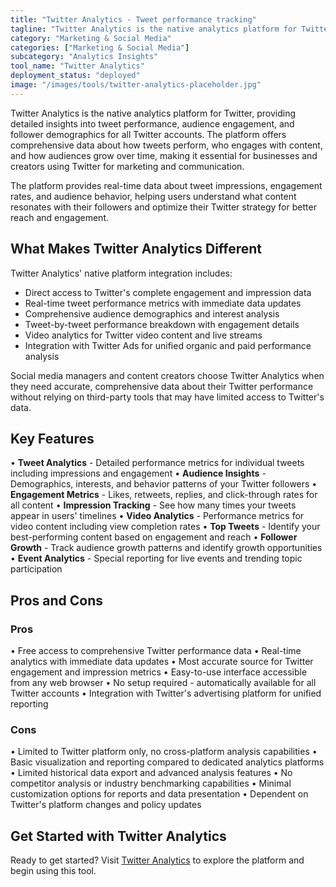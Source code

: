 ```yaml
---
title: "Twitter Analytics - Tweet performance tracking"
tagline: "Twitter Analytics is the native analytics platform for Twitter, providing detailed insights into tweet performance, audience engagement, and follower demographics..."
category: "Marketing & Social Media"
categories: ["Marketing & Social Media"]
subcategory: "Analytics Insights"
tool_name: "Twitter Analytics"
deployment_status: "deployed"
image: "/images/tools/twitter-analytics-placeholder.jpg"
---
```


Twitter Analytics is the native analytics platform for Twitter, providing detailed insights into tweet performance, audience engagement, and follower demographics for all Twitter accounts. The platform offers comprehensive data about how tweets perform, who engages with content, and how audiences grow over time, making it essential for businesses and creators using Twitter for marketing and communication.

The platform provides real-time data about tweet impressions, engagement rates, and audience behavior, helping users understand what content resonates with their followers and optimize their Twitter strategy for better reach and engagement.

## What Makes Twitter Analytics Different

Twitter Analytics' native platform integration includes:
- Direct access to Twitter's complete engagement and impression data
- Real-time tweet performance metrics with immediate data updates
- Comprehensive audience demographics and interest analysis
- Tweet-by-tweet performance breakdown with engagement details
- Video analytics for Twitter video content and live streams
- Integration with Twitter Ads for unified organic and paid performance analysis

Social media managers and content creators choose Twitter Analytics when they need accurate, comprehensive data about their Twitter performance without relying on third-party tools that may have limited access to Twitter's data.

## Key Features

• **Tweet Analytics** - Detailed performance metrics for individual tweets including impressions and engagement
• **Audience Insights** - Demographics, interests, and behavior patterns of your Twitter followers
• **Engagement Metrics** - Likes, retweets, replies, and click-through rates for all content
• **Impression Tracking** - See how many times your tweets appear in users' timelines
• **Video Analytics** - Performance metrics for video content including view completion rates
• **Top Tweets** - Identify your best-performing content based on engagement and reach
• **Follower Growth** - Track audience growth patterns and identify growth opportunities
• **Event Analytics** - Special reporting for live events and trending topic participation

## Pros and Cons

### Pros
• Free access to comprehensive Twitter performance data
• Real-time analytics with immediate data updates
• Most accurate source for Twitter engagement and impression metrics
• Easy-to-use interface accessible from any web browser
• No setup required - automatically available for all Twitter accounts
• Integration with Twitter's advertising platform for unified reporting

### Cons
• Limited to Twitter platform only, no cross-platform analysis capabilities
• Basic visualization and reporting compared to dedicated analytics platforms
• Limited historical data export and advanced analysis features
• No competitor analysis or industry benchmarking capabilities
• Minimal customization options for reports and data presentation
• Dependent on Twitter's platform changes and policy updates

## Get Started with Twitter Analytics

Ready to get started? Visit [Twitter Analytics](https://analytics.twitter.com/) to explore the platform and begin using this tool.